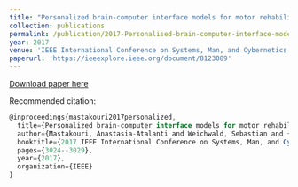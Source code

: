 ```yaml
---
title: "Personalized brain-computer interface models for motor rehabilitation"
collection: publications
permalink: /publication/2017-Personalised-brain-computer-interface-models-for-motor-rehabilitation
year: 2017
venue: 'IEEE International Conference on Systems, Man, and Cybernetics (SMC), Banff, Alberta, Canada'
paperurl: 'https://ieeexplore.ieee.org/document/8123089'
---
```

[Download paper here](https://www.is.mpg.de/uploads_file/attachment/attachment/407/Atalanti_Mastakouri_final_submission_after_reviews_smc2017.pdf)

Recommended citation:  

```javascript
@inproceedings{mastakouri2017personalized,
  title={Personalized brain-computer interface models for motor rehabilitation},
  author={Mastakouri, Anastasia-Atalanti and Weichwald, Sebastian and {\"O}zdenizci, Ozan and Meyer, Timm and Sch{\"o}lkopf, Bernhard and Grosse-Wentrup, Moritz},
  booktitle={2017 IEEE International Conference on Systems, Man, and Cybernetics (SMC)},
  pages={3024--3029},
  year={2017},
  organization={IEEE}
} 
```
